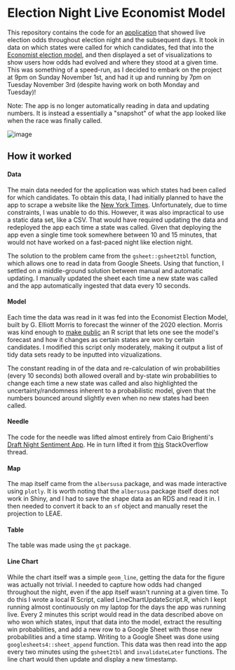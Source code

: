 # Election Night Live Economist Model
This repository contains the code for an [application](https://jake-scott.shinyapps.io/Economist_Election_Model) that showed live election odds throughout election night and the subsequent days. It took in data on which states were called for which candidates, fed that into the [Economist election model](https://projects.economist.com/us-2020-forecast/president), and then displayed a set of visualizations to show users how odds had evolved and where they stood at a given time. This was something of a speed-run, as I decided to embark on the project at 9pm on Sunday November 1st, and had it up and running by 7pm on Tuesday November 3rd (despite having work on both Monday and Tuesday)! 

Note: The app is no longer automatically reading in data and updating numbers. It is instead a essentially a "snapshot" of what the app looked like when the race was finally called. 

![image](https://user-images.githubusercontent.com/56490913/98498984-4825e500-2216-11eb-9875-20ba05c8237b.png)

## How it worked
#### Data 
The main data needed for the application was which states had been called for which candidates. To obtain this data, I had initially planned to have the app to scrape a website like the [New York Times](https://www.nytimes.com/interactive/2020/11/03/us/elections/results-president.html). Unfortunately, due to time constraints, I was unable to do this. However, it was also impractical to use a static data set, like a CSV. That would have required updating the data and redeployed the app each time a state was called. Given that deploying the app even a single time took somewhere between 10 and 15 minutes, that would not have worked on a fast-paced night like election night. 

The solution to the problem came from the `gsheet::gsheet2tbl` function, which allows one to read in data from Google Sheets. Using that function, I settled on a middle-ground solution between manual and automatic updating. I manually updated the sheet each time a new state was called and the app automatically ingested that data every 10 seconds. 

#### Model
Each time the data was read in it was fed into the Economist Election Model, built by G. Elliott Morris to forecast the winner of the 2020 election. Morris was kind enough to [make public](https://twitter.com/gelliottmorris/status/1322589664797229057) an R script that lets one see the model's forecast and how it changes as certain states are won by certain candidates. I modified this script only moderately, making it output a list of tidy data sets ready to be inputted into vizualizations.

The constant reading in of the data and re-calculation of win probabilities (every 10 seconds) both allowed overall and by-state win probabilities to change each time a new state was called and also highlighted the uncertainty/randomness inherent to a probabilistic model, given that the numbers bounced around slightly even when no new states had been called.  

#### Needle
The code for the needle was lifted almost entirely from Caio Brighenti's [Draft Night Sentiment App](https://github.com/CaioBrighenti/nfl-draft-sentiment). He in turn lifted it from [this](https://stackoverflow.com/questions/50042214/fill-a-polygon-with-gradient-scale-in-r) StackOverflow thread. 

#### Map
The map itself came from the `albersusa` package, and was made interactive using `plotly`. It is worth noting that the `albersusa` package itself does not work in Shiny, and I had to save the shape data as an RDS and read it in. I then needed to convert it back to an `sf` object and manually reset the projection to LEAE. 

#### Table
The table was made using the `gt` package. 

#### Line Chart
While the chart itself was a simple `geom_line`, getting the data for the figure was actually not trivial. I needed to capture how odds had changed throughout the night, even if the app itself wasn't running at a given time. To do this I wrote a local R Script, called LineChartUpdateScript.R, which I kept running almost continuously on my laptop for the days the app was running live. Every 2 minutes this script would read in the data described above on who won which states, input that data into the model, extract the resulting win probabilities, and add a new row to a Google Sheet with those new probabilities and a time stamp. Writing to a Google Sheet was done using `googlesheets4::sheet_append` function. This data was then read into the app every two minutes using the `gsheet2tbl` and `invalidateLater` functions. The line chart would then update and display a new timestamp. 
